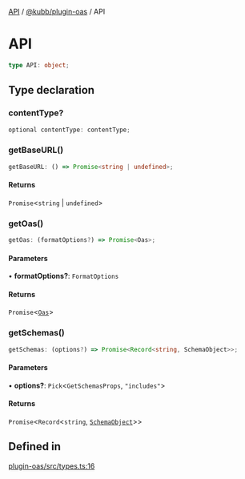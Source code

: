 [API](../../../packages.md) / [@kubb/plugin-oas](../index.md) / API

# API

```ts
type API: object;
```

## Type declaration

### contentType?

```ts
optional contentType: contentType;
```

### getBaseURL()

```ts
getBaseURL: () => Promise<string | undefined>;
```

#### Returns

`Promise`\<`string` \| `undefined`\>

### getOas()

```ts
getOas: (formatOptions?) => Promise<Oas>;
```

#### Parameters

• **formatOptions?**: `FormatOptions`

#### Returns

`Promise`\<[`Oas`](../../oas/classes/Oas.md)\>

### getSchemas()

```ts
getSchemas: (options?) => Promise<Record<string, SchemaObject>>;
```

#### Parameters

• **options?**: `Pick`\<`GetSchemasProps`, `"includes"`\>

#### Returns

`Promise`\<`Record`\<`string`, [`SchemaObject`](../../oas/type-aliases/SchemaObject.md)\>\>

## Defined in

[plugin-oas/src/types.ts:16](https://github.com/kubb-project/kubb/blob/41d5fcbd23d143293d72542efcb650e62fa3a210/packages/plugin-oas/src/types.ts#L16)
